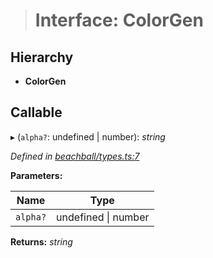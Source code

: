 > # Interface: ColorGen

## Hierarchy

* **ColorGen**

## Callable

▸ (`alpha?`: undefined | number): *string*

*Defined in [beachball/types.ts:7](https://github.com/polkadot-js/ui/blob/e760f2a/packages/react-identicon/src/beachball/types.ts#L7)*

**Parameters:**

Name | Type |
------ | ------ |
`alpha?` | undefined \| number |

**Returns:** *string*